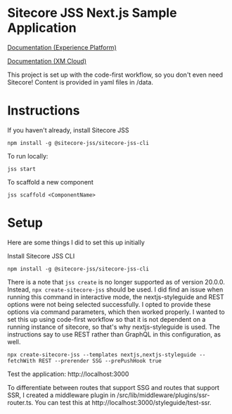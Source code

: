 # Sitecore JSS Next.js Sample Application

[Documentation (Experience Platform)](https://doc.sitecore.com/xp/en/developers/hd/21/sitecore-headless-development/sitecore-javascript-rendering-sdk--jss--for-next-js.html)

[Documentation (XM Cloud)](https://doc.sitecore.com/xmc/en/developers/xm-cloud/sitecore-javascript-rendering-sdk--jss--for-next-js.html)

This project is set up with the code-first workflow, so you don't even need Sitecore!  Content is provided in yaml files in /data.

# Instructions
If you haven't already, install Sitecore JSS
```
npm install -g @sitecore-jss/sitecore-jss-cli
```

To run locally:
```
jss start
```

To scaffold a new component
```
jss scaffold <ComponentName>
```

# Setup
Here are some things I did to set this up initially

Install Sitecore JSS CLI
```
npm install -g @sitecore-jss/sitecore-jss-cli    
```

There is a note that `jss create` is no longer supported as of version 20.0.0.  Instead, `npx create-sitecore-jss` should be used.  I did find an issue when running this command in interactive mode, the nextjs-styleguide and REST options were not being selected successfully.  I opted to provide these options via command parameters, which then worked properly.  I wanted to set this up using code-first workflow so that it is not dependent on a running instance of sitecore, so that's why nextjs-styleguide is used.  The instructions say to use REST rather than GraphQL in this configuration, as well.

```
npx create-sitecore-jss --templates nextjs,nextjs-styleguide --fetchWith REST --prerender SSG --prePushHook true 
```

Test the application:
http://localhost:3000

To differentiate between routes that support SSG and routes that support SSR, I created a middleware plugin in /src/lib/middleware/plugins/ssr-router.ts.  You can test this at http://localhost:3000/styleguide/test-ssr.

